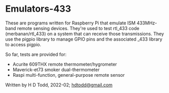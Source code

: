 # Emulators-433

These are programs written for Raspberry Pi that emulate ISM 433MHz-band remote sensing devices.  They're used to test rtl_433 code (merbanan/rtl_433) on a system that can receive those transmissions.  They use the pigpio library to manage GPIO pins and the associated \_433 library to access pigpio.

So far, tests are provided for:
- Acurite 609THX remote thermometer/hygrometer
- Maverick-et73 smoker dual-thermometer
- Raspi multi-function, general-purpose remote sensor

Written by H D Todd, 2022-02; hdtodd@gmail.com
